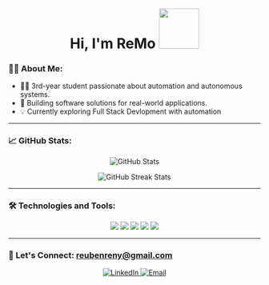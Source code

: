 <h1 align="center">Hi, I'm ReMo <img src="https://thumbs.gfycat.com/BossyForthrightBluet-max-1mb.gif" width="80"></h1>

### 🧑‍💻 About Me:
- 👨‍🎓 3rd-year student passionate about automation and autonomous systems.
- 🚀 Building software solutions for real-world applications.
- 💡 Currently exploring Full Stack Devlopment with automation

---

### 📈 GitHub Stats:
<p align="center">
  <img src="https://github-readme-stats.vercel.app/api?username=ReubenReny03&show_icons=true&theme=radical" alt="GitHub Stats" />
</p>
<p align="center">
  <img src="https://github-readme-streak-stats.herokuapp.com/?user=ReubenReny03&theme=radical" alt="GitHub Streak Stats" />
</p>

---

### 🛠 Technologies and Tools:
<p align="center">
  <img src="https://img.shields.io/badge/Code-Python-informational?style=flat&logo=python&logoColor=white&color=2bbc8a" />
  <img src="https://img.shields.io/badge/Code-C++-informational?style=flat&logo=c%2B%2B&logoColor=white&color=2bbc8a" />
  <img src="https://img.shields.io/badge/Code-JavaScript-informational?style=flat&logo=javascript&logoColor=white&color=2bbc8a" />
  <img src="https://img.shields.io/badge/Tools-Raspberry_Pi-informational?style=flat&logo=raspberry-pi&logoColor=white&color=2bbc8a" />
  <img src="https://img.shields.io/badge/Platform-Linux-informational?style=flat&logo=linux&logoColor=white&color=2bbc8a" />
</p>

---

### 🤝 Let's Connect: reubenreny@gmail.com
<p align="center">
  <a href="https://www.linkedin.com/in/reuben-reny/">
    <img src="https://img.shields.io/badge/LinkedIn-blue?style=flat&logo=linkedin&labelColor=blue" alt="LinkedIn" />
  </a>
  <a href="mailto:reubenreny@gmail.com">
    <img src="https://img.shields.io/badge/Email-red?style=flat&logo=gmail&labelColor=red" alt="Email" />
  </a>
</p>
